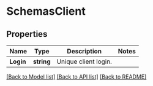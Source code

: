 # SchemasClient

## Properties

Name | Type | Description | Notes
------------ | ------------- | ------------- | -------------
**Login** | **string** | Unique client login. | 

[[Back to Model list]](../README.md#documentation-for-models) [[Back to API list]](../README.md#documentation-for-api-endpoints) [[Back to README]](../README.md)


